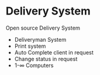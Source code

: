 # Delivery System
 Open source Delivery System

+ Deliveryman System
+ Print system
+ Auto Complete client in request
+ Change status in request
+ 1-∞ Computers
